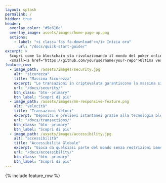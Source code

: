 ```yaml
---
layout: splash
permalink: /
hidden: true
header:
  overlay_color: "#5e616c"
  overlay_image: assets/images/home-page-up.png
  actions:
    - label: "<i class='fas fa-download'></i> Inizia ora"
      url: "/docs/quick-start-guide/"
excerpt: >
  Scopri come la blockchain sta rivoluzionando il mondo del poker online.<br />
  <small><a href="https://github.com/yourusername/your-repo">Ultima versione v1.0.0</a></small>
feature_row:
  - image_path: /assets/images/security.jpg
    alt: "sicurezza"
    title: "Massima Sicurezza"
    excerpt: "Le transazioni in criptovaluta garantiscono la massima sicurezza e privacy per i tuoi fondi."
    url: "/docs/security/"
    btn_class: "btn--primary"
    btn_label: "Scopri di più"
  - image_path: /assets/images/mm-responsive-feature.png
    alt: "velocità"
    title: "Transazioni Veloci"
    excerpt: "Depositi e prelievi istantanei grazie alla tecnologia blockchain."
    url: "/docs/transactions/"
    btn_class: "btn--primary"
    btn_label: "Scopri di più"
  - image_path: /assets/images/accessibility.jpg
    alt: "accessibilità"
    title: "Accessibilità Globale"
    excerpt: "Gioca da qualsiasi parte del mondo senza restrizioni bancarie."
    url: "/docs/accessibility/"
    btn_class: "btn--primary"
    btn_label: "Scopri di più"
---
```


{% include feature_row %}

